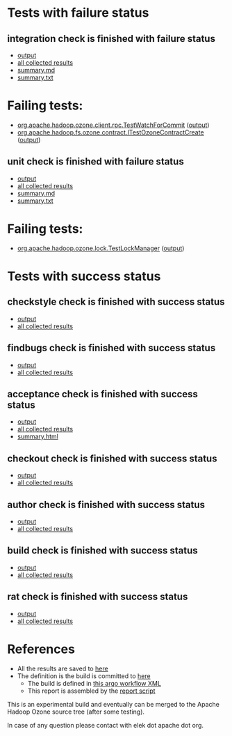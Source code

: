 # Tests with failure status

## integration check is finished with failure status

   * [output](https://raw.githubusercontent.com/elek/ozone-ci/master/pr/pr-hdds-2147-dpwbv/integration/output.log)
   * [all collected results](https://github.com/elek/ozone-ci/tree/master/pr/pr-hdds-2147-dpwbv/integration)
   * [summary.md](https://github.com/elek/ozone-ci/tree/master/pr/pr-hdds-2147-dpwbv/integration/summary.md)
   * [summary.txt](https://github.com/elek/ozone-ci/tree/master/pr/pr-hdds-2147-dpwbv/integration/summary.txt)

# Failing tests: 

 * [org.apache.hadoop.ozone.client.rpc.TestWatchForCommit](hadoop-ozone/integration-test/org.apache.hadoop.ozone.client.rpc.TestWatchForCommit.txt) ([output](hadoop-ozone/integration-test/org.apache.hadoop.ozone.client.rpc.TestWatchForCommit-output.txt/))
 * [org.apache.hadoop.fs.ozone.contract.ITestOzoneContractCreate](hadoop-ozone/ozonefs/org.apache.hadoop.fs.ozone.contract.ITestOzoneContractCreate.txt) ([output](hadoop-ozone/ozonefs/org.apache.hadoop.fs.ozone.contract.ITestOzoneContractCreate-output.txt/))

## unit check is finished with failure status

   * [output](https://raw.githubusercontent.com/elek/ozone-ci/master/pr/pr-hdds-2147-dpwbv/unit/output.log)
   * [all collected results](https://github.com/elek/ozone-ci/tree/master/pr/pr-hdds-2147-dpwbv/unit)
   * [summary.md](https://github.com/elek/ozone-ci/tree/master/pr/pr-hdds-2147-dpwbv/unit/summary.md)
   * [summary.txt](https://github.com/elek/ozone-ci/tree/master/pr/pr-hdds-2147-dpwbv/unit/summary.txt)

# Failing tests: 

 * [org.apache.hadoop.ozone.lock.TestLockManager](hadoop-hdds/common/org.apache.hadoop.ozone.lock.TestLockManager.txt) ([output](hadoop-hdds/common/org.apache.hadoop.ozone.lock.TestLockManager-output.txt/))


# Tests with success status

## checkstyle check is finished with success status

   * [output](https://raw.githubusercontent.com/elek/ozone-ci/master/pr/pr-hdds-2147-dpwbv/checkstyle/output.log)
   * [all collected results](https://github.com/elek/ozone-ci/tree/master/pr/pr-hdds-2147-dpwbv/checkstyle)


## findbugs check is finished with success status

   * [output](https://raw.githubusercontent.com/elek/ozone-ci/master/pr/pr-hdds-2147-dpwbv/findbugs/output.log)
   * [all collected results](https://github.com/elek/ozone-ci/tree/master/pr/pr-hdds-2147-dpwbv/findbugs)


## acceptance check is finished with success status

   * [output](https://raw.githubusercontent.com/elek/ozone-ci/master/pr/pr-hdds-2147-dpwbv/acceptance/output.log)
   * [all collected results](https://github.com/elek/ozone-ci/tree/master/pr/pr-hdds-2147-dpwbv/acceptance)
   * [summary.html](https://elek.github.io/ozone-ci/pr/pr-hdds-2147-dpwbv/acceptance/summary.html)


## checkout check is finished with success status

   * [output](https://raw.githubusercontent.com/elek/ozone-ci/master/pr/pr-hdds-2147-dpwbv/checkout/output.log)
   * [all collected results](https://github.com/elek/ozone-ci/tree/master/pr/pr-hdds-2147-dpwbv/checkout)


## author check is finished with success status

   * [output](https://raw.githubusercontent.com/elek/ozone-ci/master/pr/pr-hdds-2147-dpwbv/author/output.log)
   * [all collected results](https://github.com/elek/ozone-ci/tree/master/pr/pr-hdds-2147-dpwbv/author)


## build check is finished with success status

   * [output](https://raw.githubusercontent.com/elek/ozone-ci/master/pr/pr-hdds-2147-dpwbv/build/output.log)
   * [all collected results](https://github.com/elek/ozone-ci/tree/master/pr/pr-hdds-2147-dpwbv/build)


## rat check is finished with success status

   * [output](https://raw.githubusercontent.com/elek/ozone-ci/master/pr/pr-hdds-2147-dpwbv/rat/output.log)
   * [all collected results](https://github.com/elek/ozone-ci/tree/master/pr/pr-hdds-2147-dpwbv/rat)




# References

 * All the results are saved to [here](https://github.com/elek/ozone-ci/tree/master/pr/pr-hdds-2147-dpwbv/)
 * The definition is the build is committed to [here](https://github.com/elek/argo-ozone)
    * The build is defined in [this argo workflow XML](https://github.com/elek/argo-ozone/blob/master/ozone-build.yaml)
    * This report is assembled by the [report script](https://github.com/elek/argo-ozone/blob/master/scripts/report.sh)

This is an experimental build and eventually can be merged to the Apache Hadoop Ozone source tree (after some testing).

In case of any question please contact with elek dot apache dot org.

